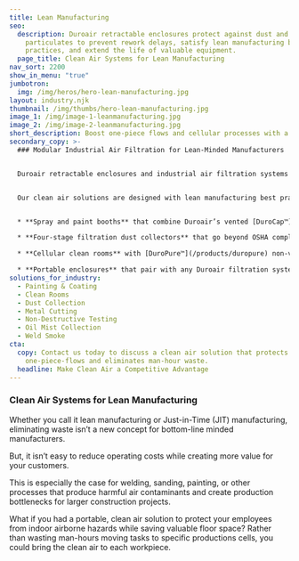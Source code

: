 ```yaml
---
title: Lean Manufacturing
seo:
  description: Duroair retractable enclosures protect against dust and
    particulates to prevent rework delays, satisfy lean manufacturing best
    practices, and extend the life of valuable equipment.
  page_title: Clean Air Systems for Lean Manufacturing
nav_sort: 2200
show_in_menu: "true"
jumbotron:
  img: /img/heros/hero-lean-manufacturing.jpg
layout: industry.njk
thumbnail: /img/thumbs/hero-lean-manufacturing.jpg
image_1: /img/image-1-leanmanufacturing.jpg
image_2: /img/image-2-leanmanufacturing.jpg
short_description: Boost one-piece flows and cellular processes with a modular solution.
secondary_copy: >-
  ### Modular Industrial Air Filtration for Lean-Minded Manufacturers


  Duroair retractable enclosures and industrial air filtration systems for lean manufacturing protect against dust and particulates to prevent rework delays and extend the life of valuable equipment. Each system can be engineered to work with one-piece flows and cellular processes. 


  Our clean air solutions are designed with lean manufacturing best practices, including:


  * **Spray and paint booths** that combine Duroair’s vented [DuroCap™](/products/durocap) air purification system with our patented [Taper Draft Airflow](/products/taper-draft-airflow-technology) technology to improve drying times and prevent overspray

  * **Four-stage filtration dust collectors** that go beyond OSHA compliance to capture 100 percent of air particulates

  * **Cellular clean rooms** with [DuroPure™](/products/duropure) non-vented filtration that recycle air without the need to exhaust contaminants to the outside, eliminating the need for costly air makeup

  * **Portable enclosures** that pair with any Duroair filtration system and retract to less than 20 percent of the extended length
solutions_for_industry:
  - Painting & Coating
  - Clean Rooms
  - Dust Collection
  - Metal Cutting
  - Non-Destructive Testing
  - Oil Mist Collection
  - Weld Smoke
cta:
  copy: Contact us today to discuss a clean air solution that protects your
    one-piece-flows and eliminates man-hour waste.
  headline: Make Clean Air a Competitive Advantage
---
```

### Clean Air Systems for Lean Manufacturing

Whether you call it lean manufacturing or Just-in-Time (JIT) manufacturing,  eliminating waste isn’t a new concept for bottom-line minded manufacturers. 

But, it isn’t easy to reduce operating costs while creating more value for your customers. 

This is especially the case for welding, sanding, painting, or other processes that produce harmful air contaminants and create production bottlenecks for larger construction projects.

What if you had a portable, clean air solution to protect your employees from indoor airborne hazards while saving valuable floor space? Rather than wasting man-hours moving tasks to specific productions cells, you could bring the clean air to each workpiece.